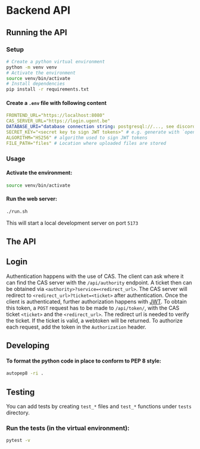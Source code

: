 # Backend API

## Running the API

### Setup

```sh
# Create a python virtual environment
python -m venv venv
# Activate the environment
source venv/bin/activate
# Install dependencies
pip install -r requirements.txt
```

#### Create a `.env` file with following content

```yml
FRONTEND_URL="https://localhost:8080"
CAS_SERVER_URL="https://login.ugent.be"
DATABASE_URI="database connection string: postgresql://..., see discord..."
SECRET_KEY="<secret key to sign JWT tokens>" # e.g. generate with `openssl rand -hex 32`
ALGORITHM="HS256" # algorithm used to sign JWT tokens
FILE_PATH="files" # Location where uploaded files are stored
```

### Usage

#### Activate the environment:

```sh
source venv/bin/activate
```

#### Run the web server:

```sh
./run.sh
```

This will start a local development server on port `5173`

## The API

## Login

Authentication happens with the use of CAS. The client can ask where it can find
the CAS server with the `/api/authority` endpoint. A ticket then can be obtained
via `<authority>?service=<redirect_url>`. The CAS server will redirect to
`<redirect_url>?ticket=<ticket>` after authentication. Once the client is
authenticated, further authorization happens with [JWT](https://jwt.io/). To
obtain this token, a `POST` request has to be made to `/api/token/`, with the
CAS ticket `<ticket>` and the `<redirect_url>`. The redirect url is needed to
verify the ticket. If the ticket is valid, a webtoken will be returned. To
authorize each request, add the token in the `Authorization` header.

## Developing

#### To format the python code in place to conform to PEP 8 style:

```sh
autopep8 -ri .
```

## Testing

You can add tests by creating `test_*` files and `test_*` functions under `tests` directory.

### Run the tests (in the virtual environment):

```sh
pytest -v
```
